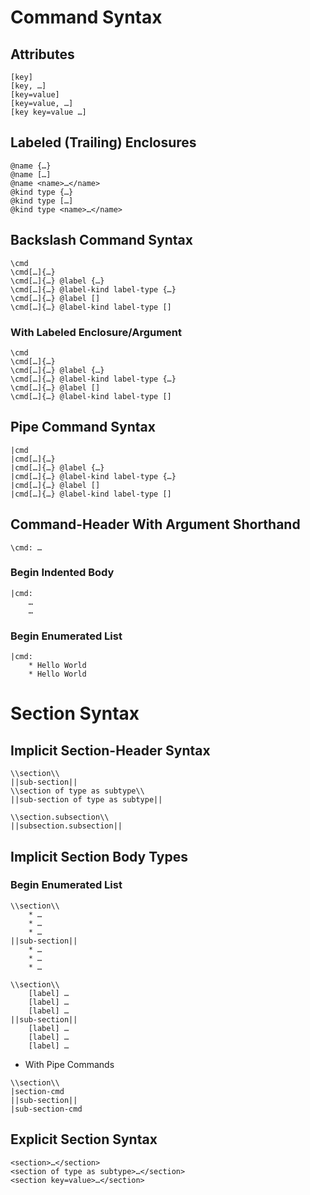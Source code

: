 # Command Syntax
## Attributes
```
[key]
[key, …]
[key=value]
[key=value, …]
[key key=value …]
```

## Labeled (Trailing) Enclosures
```
@name {…}
@name […]
@name <name>…</name>
@kind type {…}
@kind type […]
@kind type <name>…</name>
```

## Backslash Command Syntax
```
\cmd
\cmd[…]{…}
\cmd[…]{…} @label {…}
\cmd[…]{…} @label-kind label-type {…}
\cmd[…]{…} @label []
\cmd[…]{…} @label-kind label-type []
```

### With Labeled Enclosure/Argument
```
\cmd
\cmd[…]{…}
\cmd[…]{…} @label {…}
\cmd[…]{…} @label-kind label-type {…}
\cmd[…]{…} @label []
\cmd[…]{…} @label-kind label-type []
```

## Pipe Command Syntax
```
|cmd
|cmd[…]{…}
|cmd[…]{…} @label {…}
|cmd[…]{…} @label-kind label-type {…}
|cmd[…]{…} @label []
|cmd[…]{…} @label-kind label-type []    
```

## Command-Header With Argument Shorthand
```
\cmd: …
```

### Begin Indented Body
```
|cmd:
    …
    …
```

### Begin Enumerated List
```
|cmd:
    * Hello World
    * Hello World
```


# Section Syntax

## Implicit Section-Header Syntax
```
\\section\\
||sub-section||
\\section of type as subtype\\
||sub-section of type as subtype||
```

```
\\section.subsection\\
||subsection.subsection||
```

## Implicit Section Body Types

### Begin Enumerated List
```
\\section\\
    * …
    * …
    * …
||sub-section||
    * …
    * …
    * …
```

```
\\section\\
    [label] …
    [label] …
    [label] …
||sub-section||
    [label] …
    [label] …
    [label] …
```

- With Pipe Commands
```
\\section\\
|section-cmd
||sub-section||
|sub-section-cmd
```


## Explicit Section Syntax
```
<section>…</section>
<section of type as subtype>…</section>
<section key=value>…</section>
```
